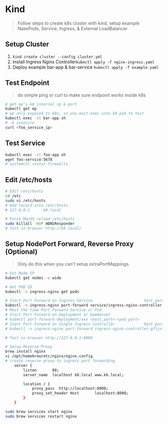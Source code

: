 # Kind
> Follow steps to create k8s cluster with kind, setup example NakePods, Service, Ingress, & External LoadBalancer

## Setup Cluster
1.  `kind create cluster --config cluster.yml`
2.  Install Ingress Nginx Controller`kubectl apply -f nginx-ingress.yaml`
3.  Deploy example bar-app & bar-service `kubectl apply -f example.yaml`


## Test Endpoint
> do simple ping or curl to make sure endpoint works inside k8s
```bash
# get ep's k8 internal ip & port
kubectl get ep
# ep only exposed to k8s, so you must exec into k8 pod to test
kubectl exec -it bar-app sh
# -k insecure
curl <foo_service_ip>
```

## Test Service
```bash
kubectl exec -it foo-app sh
wget foo-service:5678
# systemctl status firewalls
```
## Edit /etc/hosts
```bash
# Edit /etc/hosts
cd /etc
sudo vi /etc/hosts
# Add record into /etc/hosts
# 127.0.0.1      k8.local

# Force MacOS reload /etc/hosts
sudo killall -HUP mDNSResponder
# Test in browser http://k8.local/
``` 



## Setup NodePort Forward, Reverse Proxy (Optional)
> Only do this when you can't setup extraPortMappings.
```bash
# Get Node IP
kubectl get nodes -o wide

# Get POD ID
kubectl -n ingress-nginx get pods

# Start Port Forward on Ingress Service                       host_port:service_port 
kubectl -n ingress-nginx port-forward service/ingress-nginx-controller 8000:80
# Most the time Port Forward Service or Pod.
# Start Port Forward on Deployment or Daemonset
# kubectl port-forward deployment/xxx <host_port>:<pod_port>
# Start Port Forward on Single Ingress Controller             host_port:pod_port
# kubectl -n ingress-nginx port-forward ingress-nginx-controller-gftjn 8000:88

# Test in browser http://127.0.0.1:8000

# Setup Reverse Proxy
brew install nginx
vi /opt/homebrew/etc/nginx/nginx.config
# create reverse proxy to ingress port forwarding
    server {
        listen       80;
        server_name  localhost k8.local www.k8.local;

        location / {
            proxy_pass  http://localhost:8000;
            proxy_set_header Host       localhost:8000;
        }
    }

sudo brew services start nginx
sudo brew services restart nginx
```